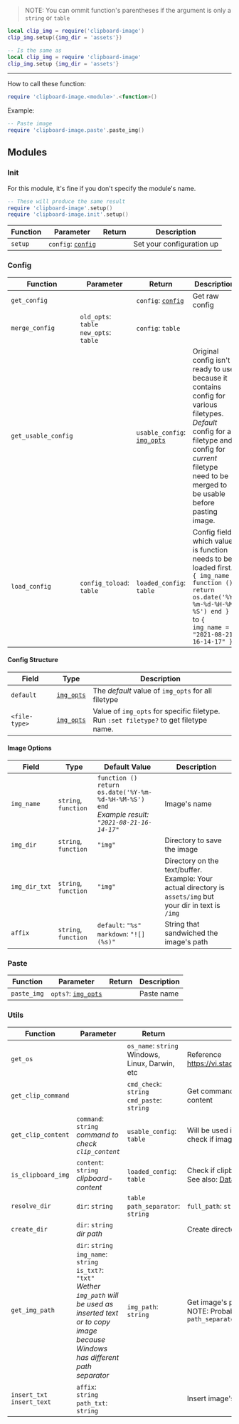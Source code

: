 > NOTE: You can ommit function's parentheses if the argument is only a `string` or `table`

```lua
local clip_img = require('clipboard-image')
clip_img.setup({img_dir = 'assets'})

-- Is the same as
local clip_img = require 'clipboard-image'
clip_img.setup {img_dir = 'assets'}
```

<hr>

How to call these function:

```lua
require 'clipboard-image.<module>'.<function>()
```

Example:
```lua
-- Paste image
require 'clipboard-image.paste'.paste_img()
```

## Modules

### Init

For this module, it's fine if you don't specify the module's name.

```lua
-- These will produce the same result
require 'clipboard-image'.setup()
require 'clipboard-image.init'.setup()
```

| Function | Parameter                               | Return | Description               |
|----------|-----------------------------------------|--------|---------------------------|
| `setup`  | `config`: [`config`](#config-structure) |        | Set your configuration up |

### Config

| Function            | Parameter                                     | Return                                        | Description                                                                                                                                                                                                        |
|---------------------|-----------------------------------------------|-----------------------------------------------|--------------------------------------------------------------------------------------------------------------------------------------------------------------------------------------------------------------------|
| `get_config`        |                                               | `config`: [`config`](#config-structure)       | Get raw config                                                                                                                                                                                                     |
| `merge_config`      | `old_opts`: `table` </br> `new_opts`: `table` | `config`: `table`                             |                                                                                                                                                                                                                    |
| `get_usable_config` |                                               | `usable_config`: [`img_opts`](#image-options) | Original config isn't ready to use because it contains config for various filetypes. <br> *Default* config for all filetype and config for *current* filetype need to be merged to be usable before pasting image. |
| `load_config`       | `config_toload`: `table`                      | `loaded_config`: `table`                      | Config field which value is function needs to be loaded first. <br> `{ img_name = function () return os.date('%Y-%m-%d-%H-%M-%S') end }` <br> to `{ img_name = "2021-08-21-16-14-17" }`                            |

#### Config Structure

| Field         | Type                         | Description                                                                                       |
|---------------|------------------------------|---------------------------------------------------------------------------------------------------|
| `default`     | [`img_opts`](#image-options) | The *default* value of `img_opts` for all filetype                                                |
| `<file-type>` | [`img_opts`](#image-options) | Value of `img_opts` for specific filetype.<br> Run `:set filetype?` to get filetype name.<br>     |

#### Image Options
| Field         | Type                 | Default Value                                                                                       | Description                                                                                                            |
|---------------|----------------------|-----------------------------------------------------------------------------------------------------|------------------------------------------------------------------------------------------------------------------------|
| `img_name`    | `string`, `function` | `function () return os.date('%Y-%m-%d-%H-%M-%S') end` <br>*Example result: `"2021-08-21-16-14-17"`* | Image's name                                                                                                           |
| `img_dir`     | `string`, `function` | `"img"`                                                                                             | Directory to save the image                                                                                            |
| `img_dir_txt` | `string`, `function` | `"img"`                                                                                             | Directory on the text/buffer.<br> Example: Your actual directory is `assets/img` but your dir in text is `/img`        |
| `affix`       | `string`, `function` | `default`: `"%s"`<br> `markdown`: `"![](%s)"`                                                       | String that sandwiched the image's path                                                                                |

### Paste
| Function    | Parameter                                | Return | Description |
|-------------|------------------------------------------|--------|-------------|
| `paste_img` | `opts?`: [`img_opts`](#image-options)    |        | Paste name  |

### Utils
| Function                        | Parameter                                                                                                                                                                                                       | Return                                             | Description                                                                                                          |
|---------------------------------|-----------------------------------------------------------------------------------------------------------------------------------------------------------------------------------------------------------------|----------------------------------------------------|----------------------------------------------------------------------------------------------------------------------|
| `get_os`                        |                                                                                                                                                                                                                 | `os_name`: `string`<br>Windows, Linux, Darwin, etc | Reference https://vi.stackexchange.com/a/2577/33116                                                                  |
| `get_clip_command`              |                                                                                                                                                                                                                 | `cmd_check`: `string`<br>`cmd_paste`: `string`     | Get command to *check* and *paste* clipboard content                                                                 |
| `get_clip_content`              | `command`: `string`<br>*command to check `clip_content`*                                                                                                                                                        | `usable_config`: `table`                           | Will be used in `utils.is_clipboard_img` to check if image data exist                                                |
| `is_clipboard_img`              | `content`: `string`<br> *clipboard-content*                                                                                                                                                                     | `loaded_config`: `table`                           | Check if clipboard contain image data<br> See also: [Data URI scheme](https://en.wikipedia.org/wiki/Data-URI-scheme) |
| `resolve_dir`                   | `dir`: `string` | `table`<br> `path_separator`: `string`<br>                                                                                                                                                    | `full_path`: `string`                              | Resolve any complicated pathing                                                                                      |
| `create_dir`                    | `dir`: `string` *dir path*                                                                                                                                                                                      |                                                    | Create directory                                                                                                     |
| `get_img_path`                  | `dir`: `string`<br> `img_name`: `string`<br> `is_txt?`: `"txt"`<br> *Wether `img_path` will be used as inserted text or to copy image because Windows has different path separator*                             | `img_path`: `string`                               | Get image's path<br>NOTE: Probably will replace `is_text` with `path_separator`                                       |
| `insert_txt` <br> `insert_text` | `affix`: `string` <br> `path_txt`: `string`                                                                                                                                                                     |                                                    | Insert image's path with affix                                                                                       |
